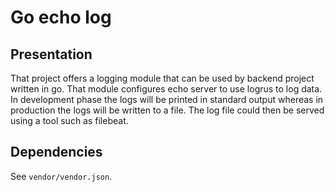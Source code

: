 # Go echo log

## Presentation

That project offers a logging module that can be used by backend project written in go. That module
configures echo server to use logrus to log data. In development phase the logs will be printed in
standard output whereas in production the logs will be written to a file. The log file could then be
served using a tool such as filebeat.

## Dependencies

See `vendor/vendor.json`.
